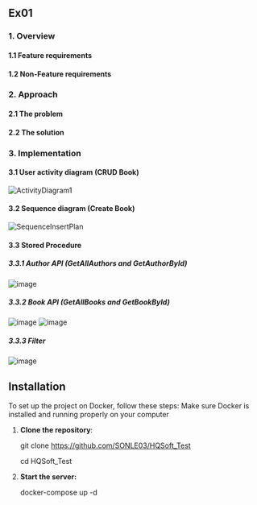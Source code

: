 ## Ex01
### 1. Overview
#### 1.1 Feature requirements
#### 1.2 Non-Feature requirements
### 2. Approach
#### 2.1 The problem
#### 2.2 The solution
### 3. Implementation
#### 3.1 User activity diagram (CRUD Book)
![ActivityDiagram1](https://github.com/user-attachments/assets/038bbcdf-0137-4696-9d28-7a64f14aef7a)
#### 3.2 Sequence diagram (Create Book)
![SequenceInsertPlan](https://github.com/user-attachments/assets/9df3acb1-d162-459e-b0bd-c45dd92737cd)
#### 3.3 Stored Procedure
##### 3.3.1 Author API (GetAllAuthors and GetAuthorById)
![image](https://github.com/user-attachments/assets/eb9d4fbb-934d-4ce4-8015-49d8ab764b03)
##### 3.3.2 Book API (GetAllBooks and GetBookById)
![image](https://github.com/user-attachments/assets/78087fb4-3437-4fd5-823b-9476c05050ed)
![image](https://github.com/user-attachments/assets/eebffc4e-538e-4b43-ae5a-59dcc21815fc)
##### 3.3.3 Filter
![image](https://github.com/user-attachments/assets/7c28bdec-5119-40b9-ba93-cff9e29ca154)






  ## Installation
  
  To set up the project on Docker, follow these steps: Make sure Docker is installed and running properly on your computer

1. **Clone the repository**:
   
     git clone https://github.com/SONLE03/HQSoft_Test
     
     cd HQSoft_Test

2. **Start the server:**
   
   docker-compose up -d
